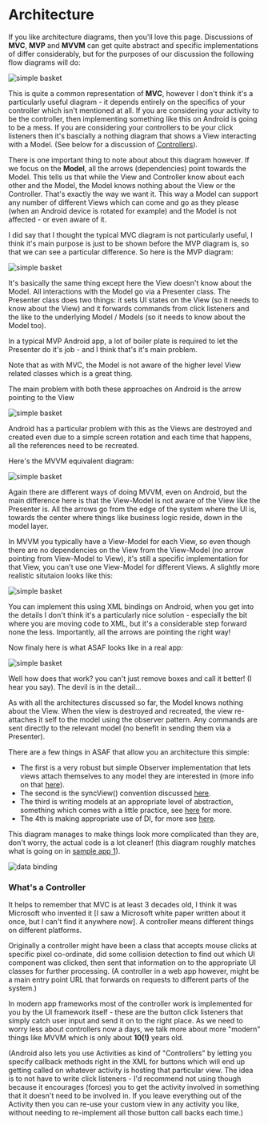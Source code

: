 

# Architecture

If you like architecture diagrams, then you'll love this page. Discussions of **MVC**, **MVP** and **MVVM** can get quite abstract and specific implementations of differ considerably, but for the purposes of our discussion the following flow diagrams will do:

![simple basket](img/arch_mvc.png)

This is quite a common representation of **MVC**, however I don't think it's a particularly useful diagram - it depends entirely on the specifics of your controller which isn't mentioned at all. If you are considering your activity to be the controller, then implementing something like this on Android is going to be a mess. If you are considering your controllers to be your click listeners then it's bascially a nothing diagram that shows a View interacting with a Model. (See below for a discussion of [Controllers](#whats-a-controller)).

There is one important thing to note about about this diagram however. If we focus on the **Model**, all the arrows (dependencies) point towards the Model. This tells us that while the View and Controller know about each other and the Model, the Model knows nothing about the View or the Controller. That's exactly the way we want it. This way a Model can support any number of different Views which can come and go as they please (when an Android device is rotated for example) and the Model is not affected - or even aware of it.

I did say that I thought the typical MVC diagram is not particularly useful, I think it's main purpose is just to be shown before the MVP diagram is, so that we can see a particular difference. So here is the MVP diagram:

![simple basket](img/arch_mvp.png)

It's basically the same thing except here the View doesn't know about the Model. All interactions with the Model go via a Presenter class. The Presenter class does two things: it sets UI states on the View (so it needs to know about the View) and it forwards commands from click listeners and the like to the underlying Model / Models (so it needs to know about the Model too).

In a typical MVP Android app, a lot of boiler plate is required to let the Presenter do it's job - and I think that's it's main problem.

Note that as with MVC, the Model is not aware of the higher level View related classes which is a great thing.

The main problem with both these approaches on Android is the arrow pointing to the View

![simple basket](img/arch_mvpx.png)

Android has a particular problem with this as the Views are destroyed and created even due to a simple screen rotation and each time that happens, all the references need to be recreated.

Here's the MVVM equivalent diagram:

![simple basket](img/arch_mvvm.png)

Again there are different ways of doing MVVM, even on Android, but the main difference here is that the View-Model is not aware of the View like the Presenter is. All the arrows go from the edge of the system where the UI is, towards the center where things like business logic reside, down in the model layer.

In MVVM you typically have a View-Model for each View, so even though there are no dependencies on the View from the View-Model (no arrow pointing from View-Model to View), it's still a specific implementation for that View, you can't use one View-Model for different Views. A slightly more realistic situtaion looks like this:

![simple basket](img/arch_mvvm_reality.png)

You can implement this using XML bindings on Android, when you get into the details I don't think it's a particularly nice solution - especially the bit where you are moving code to XML, but it's a considerable step forward none the less. Importantly, all the arrows are pointing the right way!

Now finaly here is what ASAF looks like in a real app:

![simple basket](img/arch_mvvm_light.png)

Well how does that work? you can't just remove boxes and call it better! (I hear you say). The devil is in the detail...

As with all the architectures discussed so far, the Model knows nothing about the View. When the view is destroyed and recreated, the view re-attaches it self to the model using the observer pattern. Any commands are sent directly to the relevant model (no benefit in sending them via a Presenter).

There are a few things in ASAF that allow you an architecture this simple:

* The first is a very robust but simple Observer implementation that lets views attach themselves to any model they are interested in (more info on that [here](https://erdo.github.io/asaf-project/06-faq.html#-1-why-not-put-a-parameter-in-the-observersomethingchanged-method)).
* The second is the syncView() convention discussed [here](https://erdo.github.io/asaf-project/03-databinding.html#syncview). 
* The third is writing models at an appropriate level of abstraction, something which comes with a little practice, see [here](https://erdo.github.io/asaf-project/02-models.html#shoom) for more.
* The 4th is making appropriate use of DI, for more see [here](https://erdo.github.io/asaf-project/04-more.html#dependency-injection).


This diagram manages to make things look more complicated than they are, don't worry, the actual code is a lot cleaner! (this diagram roughly matches what is going on in [sample app 1](https://erdo.github.io/asaf-project/#asaf-1-data-binding-example)).


![data binding](img/data-binding.png)


 
### What's a Controller
It helps to remember that MVC is at least 3 decades old, I think it was Microsoft who invented it [I saw a Microsoft white paper written about it once, but I can't find it anywhere now]. A controller means different things on different platforms.

Originally a controller might have been a class that accepts mouse clicks at specific pixel co-ordinate, did some collision detection to find out which UI component was clicked, then sent that information on to the appropriate UI classes for further processing. (A controller in a web app however, might be a main entry point URL that forwards on requests to different parts of the system.)

In modern app frameworks most of the controller work is implemented for you by the UI framework itself - these are the button click listeners that simply catch user input and send it on to the right place. As we need to worry less about controllers now a days, we talk more about more "modern" things like MVVM which is only about **10(!)** years old.

(Android also lets you use Activities as kind of "Controllers" by letting you specify callback methods right in the XML for buttons which will end up getting called on whatever activity is hosting that particular view. The idea is to not have to write click listeners - I'd recommend not using though because it encourages (forces) you to get the activity involved in something that it doesn't need to be involved in. If you leave everything out of the Activity then you can re-use your custom view in any activity you like, without needing to re-implement all those button call backs each time.)

